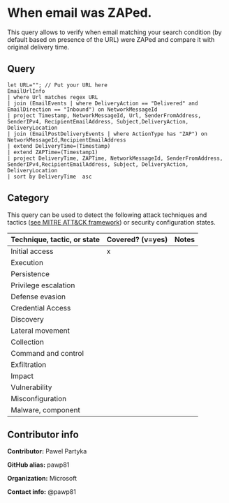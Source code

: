 
# When email was ZAPed.

This query allows to verify when email matching your search condition (by default based on presence of the URL) were ZAPed and compare it with original delivery time.

## Query

```
let URL=""; // Put your URL here
EmailUrlInfo
| where Url matches regex URL 
| join (EmailEvents | where DeliveryAction == "Delivered" and EmailDirection == "Inbound") on NetworkMessageId
| project Timestamp, NetworkMessageId, Url, SenderFromAddress, SenderIPv4, RecipientEmailAddress, Subject,DeliveryAction, DeliveryLocation
| join (EmailPostDeliveryEvents | where ActionType has "ZAP") on NetworkMessageId,RecipientEmailAddress 
| extend DeliveryTime=(Timestamp)
| extend ZAPTime=(Timestamp1)
| project DeliveryTime, ZAPTime, NetworkMessageId, SenderFromAddress, SenderIPv4,RecipientEmailAddress, Subject, DeliveryAction, DeliveryLocation
| sort by DeliveryTime  asc
```
## Category

This query can be used to detect the following attack techniques and tactics ([see MITRE ATT&CK framework](https://attack.mitre.org/)) or security configuration states.

| Technique, tactic, or state | Covered? (v=yes) | Notes |
|------------------------|----------|-------|
| Initial access | x |  |
| Execution |  |  |
| Persistence |  |  | 
| Privilege escalation |  |  |
| Defense evasion |  |  | 
| Credential Access |  |  | 
| Discovery |  |  | 
| Lateral movement |  |  | 
| Collection |  |  | 
| Command and control |  |  | 
| Exfiltration |  |  | 
| Impact |  |  |
| Vulnerability |  |  |
| Misconfiguration |  |  |
| Malware, component |  |  |


## Contributor info

**Contributor:** Pawel Partyka

**GitHub alias:** pawp81

**Organization:** Microsoft

**Contact info:** @pawp81
